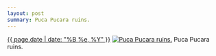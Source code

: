 ```yaml
---
layout: post
summary: Puca Pucara ruins.
---
```


<p>
  <time><a href="/219">{{ page.date | date: "%B %e, %Y" }}</a></time>
  <a href="/219"><img src="{{ site.assets_url }}/219-640.jpg" srcset="{{ site.assets_url }}/219-1280.jpg 1280w, {{ site.assets_url }}/219-960.jpg 960w, {{ site.assets_url }}/219-640.jpg 640w, {{ site.assets_url }}/219-320.jpg 320w" sizes="(min-width: 700px) 50vw, calc(100vw - 2rem)" alt="Puca Pucara ruins." /></a>
  <span>Puca Pucara ruins.</span>
</p>
